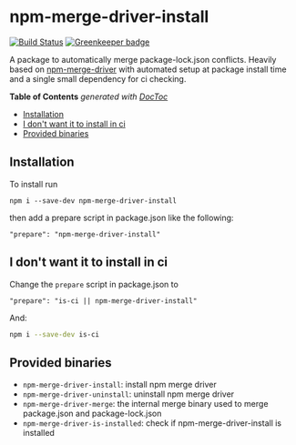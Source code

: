 # npm-merge-driver-install

[![Build Status](https://travis-ci.org/BrandonOCasey/npm-merge-driver-install.svg?branch=master)](https://travis-ci.org/BrandonOCasey/npm-merge-driver-install)
[![Greenkeeper badge](https://badges.greenkeeper.io/BrandonOCasey/npm-merge-driver-install.svg)](https://greenkeeper.io/)

A package to automatically merge package-lock.json conflicts. Heavily based on [npm-merge-driver](https://www.npmjs.com/package/npm-merge-driver) with automated setup at package install time and a single small dependency for ci checking.

<!-- START doctoc generated TOC please keep comment here to allow auto update -->
<!-- DON'T EDIT THIS SECTION, INSTEAD RE-RUN doctoc TO UPDATE -->
**Table of Contents**  *generated with [DocToc](https://github.com/thlorenz/doctoc)*

- [Installation](#installation)
- [I don't want it to install in ci](#i-dont-want-it-to-install-in-ci)
- [Provided binaries](#provided-binaries)

<!-- END doctoc generated TOC please keep comment here to allow auto update -->

## Installation
To install run

```
npm i --save-dev npm-merge-driver-install
```

then add a prepare script in package.json like the following:
```
"prepare": "npm-merge-driver-install"
```

## I don't want it to install in ci

Change the `prepare` script in package.json to
```
"prepare": "is-ci || npm-merge-driver-install"
```
And:
```sh
npm i --save-dev is-ci
```

## Provided binaries
* `npm-merge-driver-install`: install npm merge driver
* `npm-merge-driver-uninstall`: uninstall npm merge driver
* `npm-merge-driver-merge`: the internal merge binary used to merge package.json and package-lock.json
* `npm-merge-driver-is-installed`: check if npm-merge-driver-install is installed
